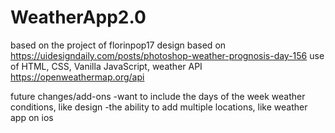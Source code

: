 # WeatherApp2.0

based on the project of florinpop17
design based on https://uidesigndaily.com/posts/photoshop-weather-prognosis-day-156
use of HTML, CSS, Vanilla JavaScript, weather API https://openweathermap.org/api

future changes/add-ons
-want to include the days of the week weather conditions, like design
-the ability to add multiple locations, like weather app on ios
